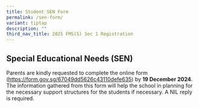```yaml
---
title: Student SEN Form
permalink: /sen-form/
variant: tiptap
description: ""
third_nav_title: 2025 FMS(S) Sec 1 Registration
---
```

<h2>Special Educational Needs (SEN)</h2>
<p>Parents are kindly requested to complete the online form (<a href="https://about:blank/" rel="noopener noreferrer nofollow" target="_blank"><u>https://form.gov.sg/67049dd5626c43110defe635</u></a>)
by <strong>19 December 2024</strong>. The information gathered from this
form will help the school in planning for the necessary support structures
for the students if necessary. A NIL reply is required.&nbsp;</p>